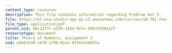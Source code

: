 ```yaml
---
content_type: resource
description: This file contains information regarding Problem Set 3.
file: https://ol-ocw-studio-app-qa.s3.amazonaws.com/courses/18-781-theory-of-numbers-spring-2012/ede63249cbf81f9b81a283f6ae36055a_MIT18_781S12_pset3.pdf
file_type: application/pdf
parent_uid: 84c22f7c-e328-142d-947e-896af650a12f
resourcetype: Document
title: Theory of Numbers, assignment 3
uid: ede63249-cbf8-1f9b-81a2-83f6ae36055a
---
```

